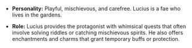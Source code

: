 
- **Personality:** Playful, mischievous, and carefree. Lucius is a fae who lives in the gardens.

- **Role:** Lucius provides the protagonist with whimsical quests that often involve solving riddles or catching mischievous spirits. He also offers enchantments and charms that grant temporary buffs or protection.